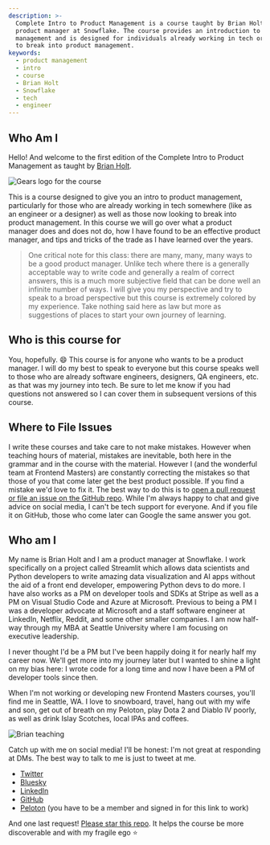 ```yaml
---
description: >-
  Complete Intro to Product Management is a course taught by Brian Holt, a
  product manager at Snowflake. The course provides an introduction to product
  management and is designed for individuals already working in tech or looking
  to break into product management.
keywords:
  - product management
  - intro
  - course
  - Brian Holt
  - Snowflake
  - tech
  - engineer
---
```

## Who Am I

Hello! And welcome to the first edition of the Complete Intro to Product Management as taught by [Brian Holt][twitter].

![Gears logo for the course](./images/course-icon.png)

This is a course designed to give you an intro to product management, particularly for those who are already working in tech somewhere (like as an engineer or a designer) as well as those now looking to break into product management. In this course we will go over what a product manager does and does not do, how I have found to be an effective product manager, and tips and tricks of the trade as I have learned over the years.

> One critical note for this class: there are many, many, many ways to be a good product manager. Unlike tech where there is a generally acceptable way to write code and generally a realm of correct answers, this is a much more subjective field that can be done well an infinite number of ways. I will give you my perspective and try to speak to a broad perspective but this course is extremely colored by my experience. Take nothing said here as law but more as suggestions of places to start your own journey of learning.

## Who is this course for

You, hopefully. 😄 This course is for anyone who wants to be a product manager. I will do my best to speak to everyone but this course speaks well to those who are already software engineers, designers, QA engineers, etc. as that was my journey into tech. Be sure to let me know if you had questions not answered so I can cover them in subsequent versions of this course.

## Where to File Issues

I write these courses and take care to not make mistakes. However when teaching hours of material, mistakes are inevitable, both here in the grammar and in the course with the material. However I (and the wonderful team at Frontend Masters) are constantly correcting the mistakes so that those of you that come later get the best product possible. If you find a mistake we'd love to fix it. The best way to do this is to [open a pull request or file an issue on the GitHub repo][issues]. While I'm always happy to chat and give advice on social media, I can't be tech support for everyone. And if you file it on GitHub, those who come later can Google the same answer you got.

## Who am I

My name is Brian Holt and I am a product manager at Snowflake. I work specifically on a project called Streamlit which allows data scientists and Python developers to write amazing data visualization and AI apps without the aid of a front end developer, empowering Python devs to do more. I have also works as a PM on developer tools and SDKs at Stripe as well as a PM on Visual Studio Code and Azure at Microsoft. Previous to being a PM I was a developer advocate at Microsoft and a staff software engineer at LinkedIn, Netflix, Reddit, and some other smaller companies. I am now half-way through my MBA at Seattle University where I am focusing on executive leadership.

I never thought I'd be a PM but I've been happily doing it for nearly half my career now. We'll get more into my journey later but I wanted to shine a light on my bias here: I wrote code for a long time and now I have been a PM of developer tools since then.

When I'm not working or developing new Frontend Masters courses, you'll find me in Seattle, WA. I love to snowboard, travel, hang out with my wife and son, get out of breath on my Peloton, play Dota 2 and Diablo IV poorly, as well as drink Islay Scotches, local IPAs and coffees.

![Brian teaching](./images/social-share-cover.jpg)

Catch up with me on social media! I'll be honest: I'm not great at responding at DMs. The best way to talk to me is just to tweet at me.

- [Twitter][twitter]
- [Bluesky][bluesky]
- [LinkedIn][linkedin]
- [GitHub][github]
- [Peloton][pelo] (you have to be a member and signed in for this link to work)

And one last request! [Please star this repo][site]. It helps the course be more discoverable and with my fragile ego ⭐️

[twitter]: https://twitter.com/holtbt
[bluesky]: https://staging.bsky.app/profile/brianholt.me
[issues]: https://github.com/btholt/complete-intro-to-product-management/issues
[github]: https://github.com/btholt
[linkedin]: https://www.linkedin.com/in/btholt/
[gh]: https://btholt.github.io/complete-intro-to-product-management/
[site]: https://github.com/btholt/complete-intro-to-product-management
[tweet]: https://twitter.com/holtbt/status/493852312604254208
[pelo]: https://members.onepeloton.com/members/btholt/overview
